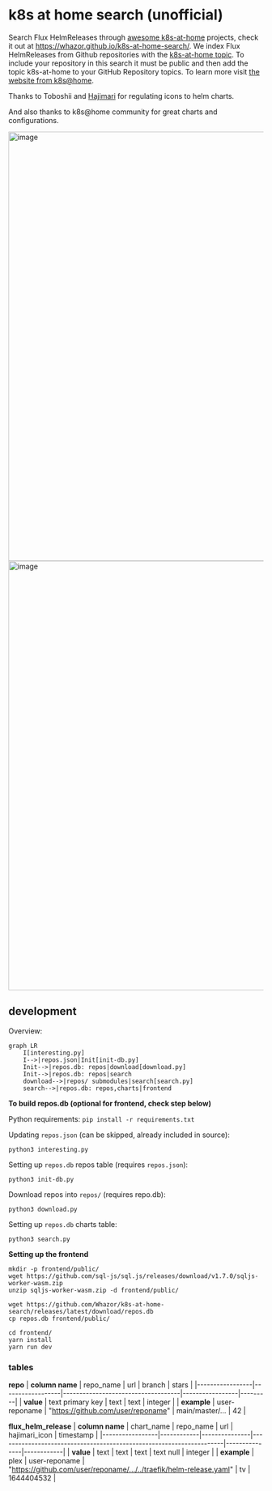 # k8s at home search (unofficial)
Search Flux HelmReleases through [awesome k8s-at-home](https://github.com/k8s-at-home/awesome-home-kubernetes) projects, check it out at https://whazor.github.io/k8s-at-home-search/. We index Flux HelmReleases from Github repositories with the [k8s-at-home topic](https://github.com/topics/k8s-at-home). To include your repository in this search it must be public and then add the topic k8s-at-home to your GitHub Repository topics. To learn more visit [the website from k8s@home](https://k8s-at-home.com/).

Thanks to Toboshii and [Hajimari](https://github.com/toboshii/hajimari) for regulating icons to helm charts.

And also thanks to k8s@home community for great charts and configurations.

<img width="848" alt="image" src="https://user-images.githubusercontent.com/184182/152700148-2f41a576-7ae4-4ed5-b14c-840347787036.png">

<img width="848" alt="image" src="https://user-images.githubusercontent.com/184182/152700157-b9c79d7b-d793-4bb9-b422-d3ed882b4035.png">

## development
Overview:
```mermaid
graph LR
    I[interesting.py]
    I-->|repos.json|Init[init-db.py]
    Init-->|repos.db: repos|download[download.py]
    Init-->|repos.db: repos|search
    download-->|repos/ submodules|search[search.py]
    search-->|repos.db: repos,charts|frontend
```

**To build repos.db (optional for frontend, check step below)**

Python requirements: `pip install -r requirements.txt`

Updating `repos.json` (can be skipped, already included in source):
```
python3 interesting.py
```

Setting up `repos.db` repos table (requires `repos.json`):
```
python3 init-db.py
```

Download repos into `repos/` (requires repo.db):
```
python3 download.py
```

Setting up `repos.db` charts table:
```
python3 search.py
```

**Setting up the frontend**

```
mkdir -p frontend/public/
wget https://github.com/sql-js/sql.js/releases/download/v1.7.0/sqljs-worker-wasm.zip
unzip sqljs-worker-wasm.zip -d frontend/public/

wget https://github.com/Whazor/k8s-at-home-search/releases/latest/download/repos.db
cp repos.db frontend/public/

cd frontend/
yarn install
yarn run dev
```

### tables

**repo**
| **column name** | repo_name        | url                                | branch          | stars   |
|-----------------|------------------|------------------------------------|-----------------|---------|
| **value**       | text primary key | text                               | text            | integer |
| **example**     | user-reponame    | "https://github.com/user/reponame" | main/master/... | 42      |

**flux_helm_release**
| **column name** | chart_name | repo_name     | url                                                                 | hajimari_icon | timestamp  |
|-----------------|------------|---------------|---------------------------------------------------------------------|---------------|------------|
| **value**       | text       | text          | text                                                                | text null     | integer    |
| **example**     | plex       | user-reponame | "https://github.com/user/reponame/.../../traefik/helm-release.yaml" | tv            | 1644404532 |
